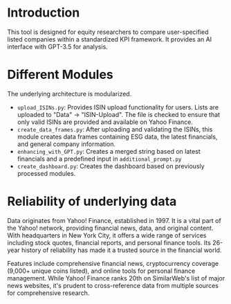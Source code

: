 # Introduction
This tool is designed for equity researchers to compare user-specified listed companies within a standardized KPI framework. It provides an AI interface with GPT-3.5 for analysis.

# Different Modules
The underlying architecture is modularized.

- `upload_ISINs.py`: Provides ISIN upload functionality for users. Lists are uploaded to "Data" → "ISIN-Upload". The file is checked to ensure that only valid ISINs are provided and available on Yahoo Finance.
- `create_data_frames.py`: After uploading and validating the ISINs, this module creates data frames containing ESG data, the latest financials, and general company information.
- `enhancing_with_GPT.py`: Creates a merged string based on latest financials and a predefined input in `additional_prompt.py`
- `create_dashboard.py`: Creates the dashboard based on previously processed modules.

# Reliability of underlying data
Data originates from Yahoo! Finance, established in 1997. It is a vital part of the Yahoo! network, providing financial news, data, and original content. With headquarters in New York City, it offers a wide range of services including stock quotes, financial reports, and personal finance tools. Its 26-year history of reliability has made it a trusted source in the financial world.

Features include comprehensive financial news, cryptocurrency coverage (9,000+ unique coins listed), and online tools for personal finance management. While Yahoo! Finance ranks 20th on SimilarWeb's list of major news websites, it's prudent to cross-reference data from multiple sources for comprehensive research.
